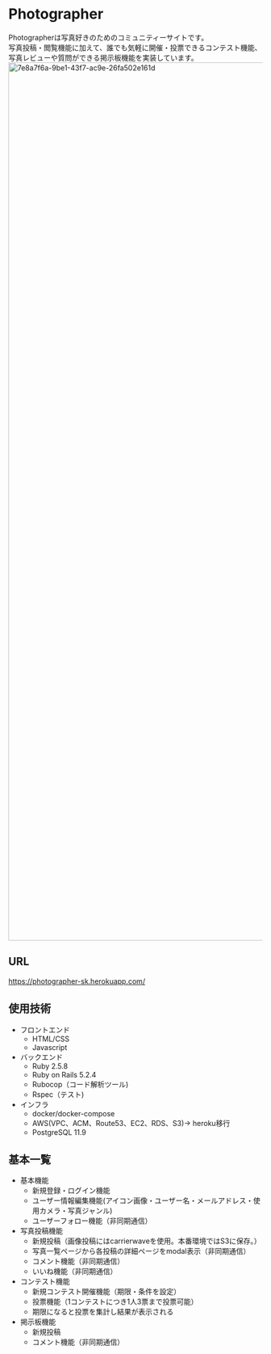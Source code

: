 # Photographer
Photographerは写真好きのためのコミュニティーサイトです。  
写真投稿・閲覧機能に加えて、誰でも気軽に開催・投票できるコンテスト機能、写真レビューや質問ができる掲示板機能を実装しています。
<img width="1738" alt="7e8a7f6a-9be1-43f7-ac9e-26fa502e161d" src="https://user-images.githubusercontent.com/61400888/141602525-2306fa00-ba4d-472f-ae44-69f40e14ffad.png">


## URL
https://photographer-sk.herokuapp.com/

## 使用技術
- フロントエンド
  - HTML/CSS
  - Javascript
- バックエンド
  - Ruby 2.5.8
  - Ruby on Rails 5.2.4
  - Rubocop（コード解析ツール)
  - Rspec（テスト)
- インフラ
  - docker/docker-compose
  - AWS(VPC、ACM、Route53、EC2、RDS、S3)→ heroku移行
  - PostgreSQL 11.9

## 基本一覧
- 基本機能
  - 新規登録・ログイン機能
  - ユーザー情報編集機能(アイコン画像・ユーザー名・メールアドレス・使用カメラ・写真ジャンル)
  - ユーザーフォロー機能（非同期通信）
- 写真投稿機能
  - 新規投稿（画像投稿にはcarrierwaveを使用。本番環境ではS3に保存。）
  - 写真一覧ページから各投稿の詳細ページをmodal表示（非同期通信）
  - コメント機能（非同期通信）
  - いいね機能（非同期通信）
- コンテスト機能
  - 新規コンテスト開催機能（期限・条件を設定）
  - 投票機能（1コンテストにつき1人3票まで投票可能）
  - 期限になると投票を集計し結果が表示される
- 掲示板機能
  - 新規投稿
  - コメント機能（非同期通信）
